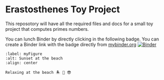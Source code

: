 # Erastosthenes Toy Project 

This reposotory will have all the required files and docs for a small toy project that computes primes numbers.

You can lunch Binder by directly clicking in the following badge. You can create a Binder link with the badge directly from [mybinder.org](mybinder.org)
[![Binder](https://mybinder.org/badge_logo.svg)](https://mybinder.org/v2/gh/UCB-stat-159-s23/facusapienza21-eratosthenes/HEAD?labpath=Eratosthenes.ipynb)

```{figure} https://github.com/rowanc1/pics/blob/main/sunset.png?raw=true
:label: myFigure
:alt: Sunset at the beach
:align: center

Relaxing at the beach 🏝 🌊 😎
```